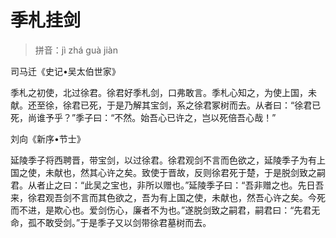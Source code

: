 # 季札挂剑

> 拼音：jì zhá guà jiàn

司马迁《史记•吴太伯世家》

季札之初使，北过徐君。徐君好季札剑，口弗敢言。季札心知之，为使上国，未献。还至徐，徐君已死，于是乃解其宝剑，系之徐君冢树而去。从者曰：“徐君已死，尚谁予乎？”季子曰：“不然。始吾心已许之，岂以死倍吾心哉！”

刘向《新序•节士》

延陵季子将西聘晋，带宝剑，以过徐君。徐君观剑不言而色欲之，延陵季子为有上国之使，未献也，然其心许之矣。致使于晋故，反则徐君死于楚，于是脱剑致之嗣君。从者止之曰：“此吴之宝也，非所以赠也。”延陵季子曰：“吾非赠之也。先日吾来，徐君观吾剑不言而其色欲之，吾为有上国之使，未献也，然吾心许之矣。今死而不进，是欺心也。爱剑伤心，廉者不为也。”遂脱剑致之嗣君，嗣君曰：“先君无命，孤不敢受剑。”于是季子又以剑带徐君墓树而去。

